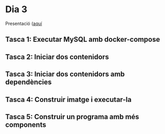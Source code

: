 # Dia 3

Presentació ([aquí](https://docs.google.com/presentation/d/1Ap0gw2PujJWGaw5-PC2BDP4NsNsNyI2LHwGfjv5SuoQ/edit?usp=sharing)

## Tasca 1: Executar MySQL amb docker-compose

## Tasca 2: Iniciar dos contenidors

## Tasca 3: Iniciar dos contenidors amb dependències

## Tasca 4: Construir imatge i executar-la

## Tasca 5: Construir un programa amb més components
